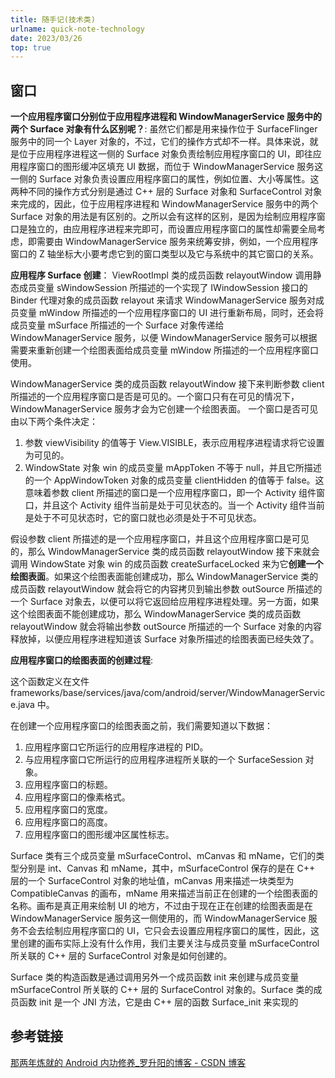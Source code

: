 ```yaml
---
title: 随手记(技术类)
urlname: quick-note-technology
date: 2023/03/26
top: true
---
```


## 窗口

**一个应用程序窗口分别位于应用程序进程和 WindowManagerService 服务中的两个 Surface 对象有什么区别呢？**:
虽然它们都是用来操作位于 SurfaceFlinger 服务中的同一个 Layer 对象的，不过，它们的操作方式却不一样。具体来说，就是位于应用程序进程这一侧的 Surface 对象负责绘制应用程序窗口的 UI，即往应用程序窗口的图形缓冲区填充 UI 数据，而位于 WindowManagerService 服务这一侧的 Surface 对象负责设置应用程序窗口的属性，例如位置、大小等属性。这两种不同的操作方式分别是通过 C++ 层的 Surface 对象和 SurfaceControl 对象来完成的，因此，位于应用程序进程和 WindowManagerService 服务中的两个 Surface 对象的用法是有区别的。之所以会有这样的区别，是因为绘制应用程序窗口是独立的，由应用程序进程来完即可，而设置应用程序窗口的属性却需要全局考虑，即需要由 WindowManagerService 服务来统筹安排，例如，一个应用程序窗口的 Z 轴坐标大小要考虑它到的窗口类型以及它与系统中的其它窗口的关系。

**应用程序 Surface 创建**：
ViewRootImpl 类的成员函数 relayoutWindow 调用静态成员变量 sWindowSession 所描述的一个实现了 IWindowSession 接口的 Binder 代理对象的成员函数 relayout 来请求 WindowManagerService 服务对成员变量 mWindow 所描述的一个应用程序窗口的 UI 进行重新布局，同时，还会将成员变量 mSurface 所描述的一个 Surface 对象传递给 WindowManagerService 服务，以便 WindowManagerService 服务可以根据需要来重新创建一个绘图表面给成员变量 mWindow 所描述的一个应用程序窗口使用。

WindowManagerService 类的成员函数 relayoutWindow 接下来判断参数 client 所描述的一个应用程序窗口是否是可见的。一个窗口只有在可见的情况下，WindowManagerService 服务才会为它创建一个绘图表面。 一个窗口是否可见由以下两个条件决定：

1. 参数 viewVisibility 的值等于 View.VISIBLE，表示应用程序进程请求将它设置为可见的。
2. WindowState 对象 win 的成员变量 mAppToken 不等于 null，并且它所描述的一个 AppWindowToken 对象的成员变量 clientHidden 的值等于 false。这意味着参数 client 所描述的窗口是一个应用程序窗口，即一个 Activity 组件窗口，并且这个 Activity 组件当前是处于可见状态的。当一个 Activity 组件当前是处于不可见状态时，它的窗口就也必须是处于不可见状态。

假设参数 client 所描述的是一个应用程序窗口，并且这个应用程序窗口是可见的，那么 WindowManagerService 类的成员函数 relayoutWindow 接下来就会调用 WindowState 对象 win 的成员函数 createSurfaceLocked 来为它**创建一个绘图表面**。如果这个绘图表面能创建成功，那么 WindowManagerService 类的成员函数 relayoutWindow 就会将它的内容拷贝到输出参数 outSource 所描述的一个 Surface 对象去，以便可以将它返回给应用程序进程处理。另一方面，如果这个绘图表面不能创建成功，那么 WindowManagerService 类的成员函数 relayoutWindow 就会将输出参数 outSource 所描述的一个 Surface 对象的内容释放掉，以便应用程序进程知道该 Surface 对象所描述的绘图表面已经失效了。

**应用程序窗口的绘图表面的创建过程**:

这个函数定义在文件 frameworks/base/services/java/com/android/server/WindowManagerService.java 中。

在创建一个应用程序窗口的绘图表面之前，我们需要知道以下数据：

1. 应用程序窗口它所运行的应用程序进程的 PID。
2. 与应用程序窗口它所运行的应用程序进程所关联的一个 SurfaceSession 对象。
3. 应用程序窗口的标题。
4. 应用程序窗口的像素格式。
5. 应用程序窗口的宽度。
6. 应用程序窗口的高度。
7. 应用程序窗口的图形缓冲区属性标志。

Surface 类有三个成员变量 mSurfaceControl、mCanvas 和 mName，它们的类型分别是 int、Canvas 和 mName，其中，mSurfaceControl 保存的是在 C++ 层的一个 SurfaceControl 对象的地址值，mCanvas 用来描述一块类型为 CompatibleCanvas 的画布，mName 用来描述当前正在创建的一个绘图表面的名称。画布是真正用来绘制 UI 的地方，不过由于现在正在创建的绘图表面是在 WindowManagerService 服务这一侧使用的，而 WindowManagerService 服务不会去绘制应用程序窗口的 UI，它只会去设置应用程序窗口的属性，因此，这里创建的画布实际上没有什么作用，我们主要关注与成员变量 mSurfaceControl 所关联的 C++ 层的 SurfaceControl 对象是如何创建的。

Surface 类的构造函数是通过调用另外一个成员函数 init 来创建与成员变量 mSurfaceControl 所关联的 C++ 层的 SurfaceControl 对象的。Surface 类的成员函数 init 是一个 JNI 方法，它是由 C++ 层的函数 Surface_init 来实现的

## 参考链接

[那两年炼就的 Android 内功修养\_罗升阳的博客 - CSDN 博客](https://blog.csdn.net/Luoshengyang/article/details/8923485)
